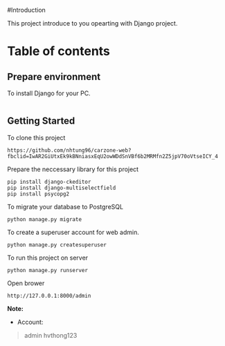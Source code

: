 #Introduction

This project introduce to you opearting with Django project.

# Table of contents

## Prepare environment
To install Django for your PC.
```

```
## Getting Started
To clone this project
```
https://github.com/nhtung96/carzone-web?fbclid=IwAR2GiUtxEk9kBNniasxEqU2owWDdSnVBf6b2MRMfn2Z5jpV70oVtseICY_4
```

Prepare the neccessary library for this project
```
pip install django-ckeditor
pip install django-multiselectfield
pip install psycopg2
```

To migrate your database to PostgreSQL
```
python manage.py migrate
```

To create a superuser account for web admin.
```
python manage.py createsuperuser
```

To run this project on server
```
python manage.py runserver
```

Open brower
```
http://127.0.0.1:8000/admin
```
**Note:**
* Account:
> admin
> hvthong123